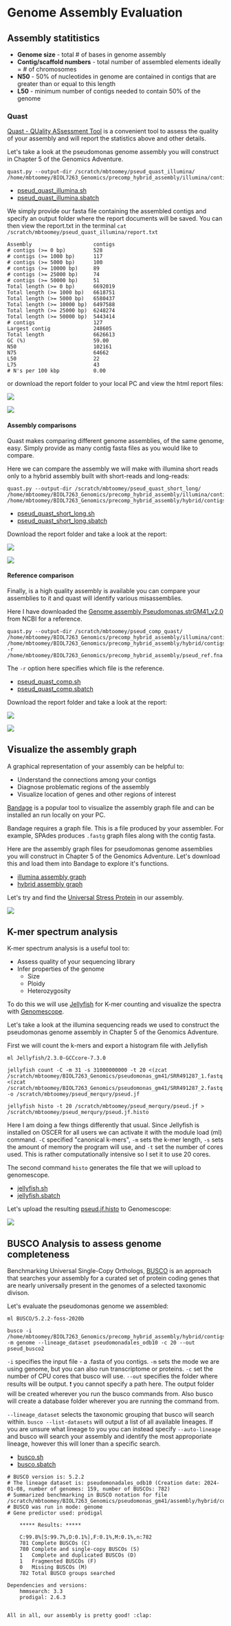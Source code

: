 # Genome Assembly Evaluation

## Assembly statitistics

* **Genome size** - total # of bases in genome assembly
* **Contig/scaffold numbers** - total number of assembled elements
ideally = # of chromosomes
* **N50** - 50% of nucleotides in genome are contained in contigs that are greater than or equal to this length
* **L50** - minimum number of contigs needed to contain 50% of the genome

### Quast

[Quast - QUality ASsessment Tool](https://github.com/ablab/quast) is a convenient tool to assess the quality of your assembly and will report the statistics above and other details. 

Let's take a look at the pseudomonas genome assembly you will construct in Chapter 5 of the Genomics Adventure.

```
quast.py --output-dir /scratch/mbtoomey/pseud_quast_illumina/ /home/mbtoomey/BIOL7263_Genomics/precomp_hybrid_assembly/illumina/contigs.fasta
```
* [pseud_quast_illumina.sh](https://github.com/mbtoomey/genome_biology_FA24/blob/main/Lessons/scripts/pseud_quast_illumina.sh)
* [pseud_quast_illumina.sbatch](https://github.com/mbtoomey/genome_biology_FA24/blob/main/Lessons/scripts/pseud_quast_illumina.sbatch)

We simply provide our fasta file containing the assembled contigs and specify an output folder where the report documents will be saved. You can then view the report.txt in the terminal `cat /scratch/mbtoomey/pseud_quast_illumina/report.txt`

```
Assembly                    contigs
# contigs (>= 0 bp)         528
# contigs (>= 1000 bp)      117
# contigs (>= 5000 bp)      100
# contigs (>= 10000 bp)     89
# contigs (>= 25000 bp)     74
# contigs (>= 50000 bp)     51
Total length (>= 0 bp)      6692019
Total length (>= 1000 bp)   6618751
Total length (>= 5000 bp)   6580437
Total length (>= 10000 bp)  6497588
Total length (>= 25000 bp)  6248274
Total length (>= 50000 bp)  5443414
# contigs                   127
Largest contig              248605
Total length                6626613
GC (%)                      59.00
N50                         102161
N75                         64662
L50                         22
L75                         43
# N's per 100 kbp           0.00
```

or download the report folder to your local PC and view the html report files:

![](https://github.com/mbtoomey/genome_biology_FA24/blob/main/Lessons/scripts/genome_eval_1.png)

![](https://github.com/mbtoomey/genome_biology_FA24/blob/main/Lessons/scripts/genome_eval_2.png)

#### Assembly comparisons

Quast makes comparing different genome assemblies, of the same genome, easy. Simply provide as many contig fasta files as you would like to compare.

Here we can compare the assembly we will make with illumina short reads only to a hybrid assembly built with short-reads and long-reads: 

```
quast.py --output-dir /scratch/mbtoomey/pseud_quast_short_long/ /home/mbtoomey/BIOL7263_Genomics/precomp_hybrid_assembly/illumina/contigs.fasta /home/mbtoomey/BIOL7263_Genomics/precomp_hybrid_assembly/hybrid/contigs.fasta
```

* [pseud_quast_short_long.sh](https://github.com/mbtoomey/genome_biology_FA24/blob/main/Lessons/scripts/pseud_quast_short_long.sh)
* [pseud_quast_short_long.sbatch](https://github.com/mbtoomey/genome_biology_FA24/blob/main/Lessons/scripts/pseud_quast_short_long.sbatch)

Download the report folder and take a look at the report: 

![](https://github.com/mbtoomey/genome_biology_FA24/blob/main/Lessons/scripts/genome_eval_3.png)

![](https://github.com/mbtoomey/genome_biology_FA24/blob/main/Lessons/scripts/genome_eval_4.png)

#### Reference comparison

Finally, is a high quality assembly is available you can compare your assemblies to it and quast will identify various misassemblies. 

Here I have downloaded the [Genome assembly Pseudomonas.strGM41_v2.0](https://www.ncbi.nlm.nih.gov/datasets/genome/GCF_000282315.2/) from NCBI for a reference. 

```
quast.py --output-dir /scratch/mbtoomey/pseud_comp_quast/ /home/mbtoomey/BIOL7263_Genomics/precomp_hybrid_assembly/illumina/contigs.fasta /home/mbtoomey/BIOL7263_Genomics/precomp_hybrid_assembly/hybrid/contigs.fasta -r /home/mbtoomey/BIOL7263_Genomics/precomp_hybrid_assembly/pseud_ref.fna.gz
```

The `-r` option here specifies which file is the reference. 

* [pseud_quast_comp.sh](https://github.com/mbtoomey/genome_biology_FA24/blob/main/Lessons/scripts/pseud_quast_short_long.sh)
* [pseud_quast_comp.sbatch](https://github.com/mbtoomey/genome_biology_FA24/blob/main/Lessons/scripts/pseud_quast_short_long.sbatch)

Download the report folder and take a look at the report: 

![](https://github.com/mbtoomey/genome_biology_FA24/blob/main/Lessons/scripts/genome_eval_5.png)

![](https://github.com/mbtoomey/genome_biology_FA24/blob/main/Lessons/scripts/genome_eval_6.png)

## Visualize the assembly graph

A graphical representation of your assembly can be helpful to: 

* Understand the connections among your contigs
* Diagnose problematic regions of the assembly
* Visualize location of genes and other regions of interest

[Bandage](https://rrwick.github.io/Bandage/) is a popular tool to visualize the assembly graph file and can be installed an run locally on your PC. 

Bandage requires a graph file. This is a file produced by your assembler. For example, SPAdes produces `.fastg` graph files along with the contig fasta. 

Here are the assembly graph files for pseudomonas genome assemblies you will construct in Chapter 5 of the Genomics Adventure. Let's download this and load them into Bandage to explore it's functions.

* [illumina assembly graph](https://drive.google.com/file/d/1RSAtTPTfF1nM0hos3u8elQrETdM0jNjF/view?usp=sharing)
* [hybrid assembly graph](https://drive.google.com/file/d/1Uxw-jzetJhYPOH-xHHzJqKqMYKYs-wh6/view?usp=sharing)

Let's try and find the [Universal Stress Protein](https://github.com/mbtoomey/genome_biology_FA24/blob/main/Lessons/scripts/USP.fasta) in our assembly. 

![](https://github.com/mbtoomey/genome_biology_FA24/blob/main/Lessons/scripts/genome_eval_7.png)

## K-mer spectrum analysis

K-mer spectrum analysis is a useful tool to: 
* Assess quality of your sequencing library
* Infer properties of the genome
  * Size
  * Ploidy 
  * Heterozygosity
  
To do this we will use [Jellyfish](https://www.genome.umd.edu/jellyfish.html#Release) for K-mer counting and visualize the spectra with [Genomescope](http://genomescope.org/genomescope2.0/).

Let's take a look at the illumina sequencing reads we used to construct the pseudomonas genome assembly in Chapter 5 of the Genomics Adventure.

First we will count the k-mers and export a histogram file with Jellyfish

```
ml Jellyfish/2.3.0-GCCcore-7.3.0

jellyfish count -C -m 31 -s 31000000000 -t 20 <(zcat /scratch/mbtoomey/BIOL7263_Genomics/pseudomonas_gm41/SRR491287_1.fastq.gz) <(zcat /scratch/mbtoomey/BIOL7263_Genomics/pseudomonas_gm41/SRR491287_2.fastq.gz) -o /scratch/mbtoomey/pseud_merqury/pseud.jf

jellyfish histo -t 20 /scratch/mbtoomey/pseud_merqury/pseud.jf > /scratch/mbtoomey/pseud_merqury/pseud.jf.histo
```
Here I am doing a few things differently that usual. Since Jellyfish is installed on OSCER for all users we can activate it with the module load (ml) command. `-C` specified "canonical k-mers", `-m` sets the k-mer length, `-s` sets the amount of memory the program will use, and `-t` set the number of cores used. This is rather computationally intensive so I set it to use 20 cores. 

The second command `histo` generates the file that we will upload to genomescope. 

* [jellyfish.sh](https://github.com/mbtoomey/genome_biology_FA24/blob/main/Lessons/scripts/jellyfish.sh)
* [jellyfish.sbatch](https://github.com/mbtoomey/genome_biology_FA24/blob/main/Lessons/scripts/jellyfish.sbatch)

Let's upload the resulting [pseud.jf.histo](https://github.com/mbtoomey/genome_biology_FA24/blob/main/Lessons/scripts/pseud.jf.histo) to Genomescope: 

![](https://github.com/mbtoomey/genome_biology_FA24/blob/main/Lessons/scripts/genome_eval_8.png)

## BUSCO Analysis to assess genome completeness

Benchmarking Universal Single-Copy Orthologs, [BUSCO](https://busco.ezlab.org/) is an approach that searches your assembly for a curated set of protein coding genes that are nearly universally present in the genomes of a selected taxonomic divison. 

Let's evaluate the pseudomonas genome we assembled: 

```
ml BUSCO/5.2.2-foss-2020b

busco -i /home/mbtoomey/BIOL7263_Genomics/precomp_hybrid_assembly/hybrid/contigs.fasta -m genome --lineage_dataset pseudomonadales_odb10 -c 20 --out pseud_busco2
```
`-i` specifies the input file - a .fasta of you contigs. `-m` sets the mode we are using genome, but you can also run transcriptome or proteins. `-c` set the number of CPU cores that busco will use. `--out` specifies the folder where results will be output. :heavy_exclamation_mark: you cannot specify a path here. The output folder will be created wherever you run the busco commands from. Also busco will create a database folder wherever you are running the command from. 

`--lineage_dataset` selects the taxonomic grouping that busco will search within. `busco --list-datasets` will output a list of all available lineages. If you are unsure what lineage to you you can instead specify `--auto-lineage` and busco will search your assembly and identify the most approporiate lineage, however this will loner than a specific search. 

* [busco.sh](https://github.com/mbtoomey/genome_biology_FA24/blob/main/Lessons/scripts/busco.sh)
* [busco.sbatch](https://github.com/mbtoomey/genome_biology_FA24/blob/main/Lessons/scripts/busco.sbatch)

```
# BUSCO version is: 5.2.2 
# The lineage dataset is: pseudomonadales_odb10 (Creation date: 2024-01-08, number of genomes: 159, number of BUSCOs: 782)
# Summarized benchmarking in BUSCO notation for file /scratch/mbtoomey/BIOL7263_Genomics/pseudomonas_gm41/assembly/hybrid/contigs.fasta
# BUSCO was run in mode: genome
# Gene predictor used: prodigal

	***** Results: *****

	C:99.8%[S:99.7%,D:0.1%],F:0.1%,M:0.1%,n:782	   
	781	Complete BUSCOs (C)			   
	780	Complete and single-copy BUSCOs (S)	   
	1	Complete and duplicated BUSCOs (D)	   
	1	Fragmented BUSCOs (F)			   
	0	Missing BUSCOs (M)			   
	782	Total BUSCO groups searched		   

Dependencies and versions:
	hmmsearch: 3.3
	prodigal: 2.6.3
	
```
	
	All in all, our assembly is pretty good! :clap:


